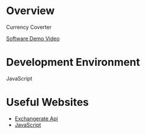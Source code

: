 # Overview

Currency Coverter

[Software Demo Video](https://www.youtube.com/watch?v=EXjd_o8nTUQ)

# Development Environment

JavaScript

# Useful Websites

* [Exchangerate Api](https://www.exchangerate-api.com/)
* [JavaScript](https://www.w3schools.com/js/js_api_fetch.asp) 